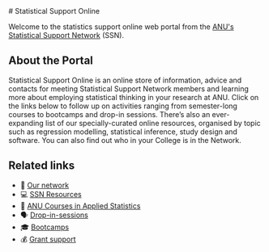 <link rel="shortcut icon" href="/favicon.ico">
# Statistical Support Online

Welcome to the statistics support online web portal from the [ANU's Statistical Support Network](https://services.anu.edu.au/business-units/dean-higher-degree-research/statistical-support-network) (SSN).

## About the Portal

Statistical Support Online is an online store of information, advice and contacts for meeting Statistical Support Network members and learning more about employing statistical thinking in your research at ANU. Click on the links below to follow up on activities ranging from semester-long courses to bootcamps and drop-in sessions. There’s also an ever-expanding list of our specially-curated online resources, organised by topic such as regression modelling, statistical inference, study design and software. You can also find out who in your College is in the Network. 

## Related links

+ <span>&#128101;</span> <a href="https://anustatsupportonline.github.io/our-network">Our network</a>
+ <span>&#128187;</span> <a href="https://anustatsupportonline.github.io/SSN-resources">SSN Resources</a>
+ <span>&#128211;</span> <a href="https://anustatsupportonline.github.io/anu-courses">ANU Courses in Applied Statistics</a>
+ <span>&#128483;</span> <a href="https://anustatsupportonline.github.io/drop-in-sessions">Drop-in-sessions</a>
+ <span>&#127891;</span> <a href="https://anustatsupportonline.github.io/bootcamps">Bootcamps</a>
+ <span>&#128176;</span> <a href="https://anustatsupportonline.github.io/grant-support">Grant support</a>

